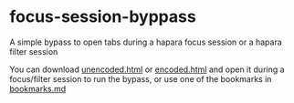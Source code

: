 # focus-session-byppass
A simple bypass to open tabs during a hapara focus session or a hapara filter session

You can download [unencoded.html](unencoded.html) or [encoded.html](encoded.html) and open it during a focus/filter session to run the bypass, or use one of the bookmarks in [bookmarks.md](bookmarks.md)
  
